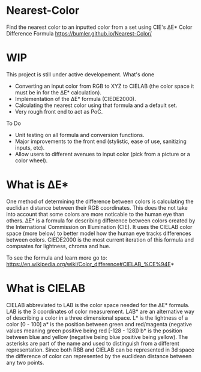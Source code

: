 # Nearest-Color
Find the nearest color to an inputted color from a set using CIE's ΔE* Color Difference Formula
https://bumler.github.io/Nearest-Color/

# WIP 
This project is still under active developement. 
What's done
- Converting an input color from RGB to XYZ to CIELAB (the color space it must be in for the ΔE* calculation).
- Implementation of the ΔE* formula (CIEDE2000).
- Calculating the nearest color using that formula and a default set.
- Very rough front end to act as PoC.

To Do
- Unit testing on all formula and conversion functions.
- Major improvements to the front end (stylistic, ease of use, sanitizing inputs, etc).
- Allow users to different avenues to input color (pick from a picture or a color wheel).

# What is ΔE*
One method of determining the difference between colors is calculating the euclidian distance between their RGB coordinates. This does the not take into account that some colors are more noticable to the human eye than others. ΔE* is a formula for describing difference between colors created by the International Commission on Illumination (CIE). It uses the CIELAB color space (more below) to better model how the human eye tracks differences between colors. CIEDE2000 is the most current iteration of this formula and compsates for lightness, chroma and hue.

To see the formula and learn more go to:
https://en.wikipedia.org/wiki/Color_difference#CIELAB_%CE%94E*

# What is CIELAB
CIELAB abbreviated to LAB is the color space needed for the ΔE* formula. LAB is the 3 coordinates of color measurement. L*A*B* are an alternative way of describing a color in a three dimensional space. L* is the lightness of a color [0 - 100] a* is the position between green and red/magenta (negative values meaning green positive being red [-128 - 128]) b* is the position between blue and yellow (negative being blue positive being yellow). The asterisks are part of the name and used to distinguish from a different representation. Since both RBB and CIELAB can be represented in 3d space the difference of color can represented by the euclidean distance between any two points.
